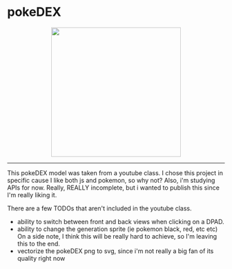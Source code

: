 # pokeDEX

<div id="header" align="center">
  <img src="https://media.tenor.com/KKdd0koqb0YAAAAd/pikachu-pokemon.gif" width="300"/>
</div>

-----------

This pokeDEX model was taken from a youtube class. I chose this project in specific cause I like both js and pokemon, so why not? Also, i'm studying APIs for now.
Really, REALLY incomplete, but i wanted to publish this since I'm really liking it.

There are a few TODOs that aren't included in the youtube class.</br>

<ul>
<li>ability to switch between front and back views when clicking on a DPAD.</li>
<li>ability to change the generation sprite (ie pokemon black, red, etc etc) </li>
 On a side note, I think this will be really hard to achieve, so I'm leaving this to the end.
<li>vectorize the pokeDEX png to svg, since i'm not really a big fan of its quality right now</li> </ul>
